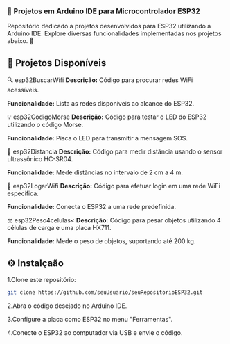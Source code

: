 <h3>🤖 Projetos em Arduino IDE para Microcontrolador <b>ESP32</b></h3>
Repositório dedicado a projetos desenvolvidos para ESP32 utilizando a Arduino IDE. Explore diversas funcionalidades implementadas nos projetos abaixo. 🚀

<h2>📂 Projetos Disponíveis</h2>
<big></big>🔍 esp32BuscarWifi</big>
<b>Descrição:</b> Código para procurar redes WiFi acessíveis.

<b>Funcionalidade:</b> Lista as redes disponíveis ao alcance do ESP32.

💡 esp32CodigoMorse
<b>Descrição:</b> Código para testar o LED do ESP32 utilizando o código Morse.

<b>Funcionalidade:</b> Pisca o LED para transmitir a mensagem SOS.

📏 esp32Distancia
<b>Descrição:</b> Código para medir distância usando o sensor ultrassônico HC-SR04.

<b>Funcionalidade:</b> Mede distâncias no intervalo de 2 cm a 4 m.

📶 esp32LogarWifi
<b>Descrição:</b> Código para efetuar login em uma rede WiFi específica.

<b>Funcionalidade:</b> Conecta o ESP32 a uma rede predefinida.

⚖️ esp32Peso4celulas<
<b>Descrição:</b> Código para pesar objetos utilizando 4 células de carga e uma placa HX711.

<b>Funcionalidade:</b> Mede o peso de objetos, suportando até 200 kg.

## ⚙️ Instalçaão
1.Clone este repositório:
```bash
git clone https://github.com/seuUsuario/seuRepositorioESP32.git
```
2.Abra o código desejado no Arduino IDE.

3.Configure a placa como ESP32 no menu "Ferramentas".

4.Conecte o ESP32 ao computador via USB e envie o código.
